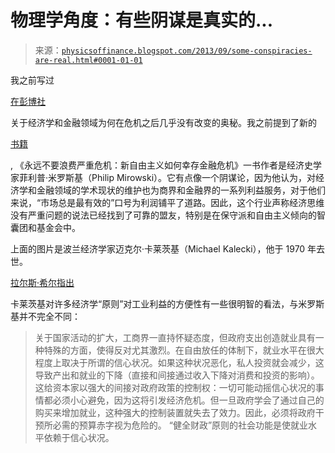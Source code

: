 <!--yml

类别：未分类

日期：2024-05-18 06:54:44

-->

# 物理学角度：有些阴谋是真实的...

> 来源：[`physicsoffinance.blogspot.com/2013/09/some-conspiracies-are-real.html#0001-01-01`](http://physicsoffinance.blogspot.com/2013/09/some-conspiracies-are-real.html#0001-01-01)

我之前写过

[在彭博社](http://www.bloomberg.com/news/2013-08-21/economists-need-to-admit-when-they-re-wrong.html)

关于经济学和金融领域为何在危机之后几乎没有改变的奥秘。我之前提到了新的

[书籍](http://www.versobooks.com/books/1416-never-let-a-serious-crisis-go-to-waste "打开网站")

, 《永远不要浪费严重危机：新自由主义如何幸存金融危机》一书作者是经济史学家菲利普·米罗斯基（Philip Mirowski）。它有点像一个阴谋论，因为他认为，对经济学和金融领域的学术现状的维护也为商界和金融界的一系列利益服务，对于他们来说，“市场总是最有效的”口号为利润铺平了道路。因此，这个行业声称经济思维没有严重问题的说法已经找到了可靠的盟友，特别是在保守派和自由主义倾向的智囊团和基金会中。

上面的图片是波兰经济学家迈克尔·卡莱茨基（Michael Kalecki），他于 1970 年去世。

[拉尔斯·希尔指出](http://larspsyll.wordpress.com/2013/09/29/michal-kalecki-on-the-doctrine-of-sound-finance/)

卡莱茨基对许多经济学“原则”对工业利益的方便性有一些很明智的看法，与米罗斯基并不完全不同：

> 关于国家活动的扩大，工商界一直持怀疑态度，但政府支出创造就业具有一种特殊的方面，使得反对尤其激烈。在自由放任的体制下，就业水平在很大程度上取决于所谓的信心状况。如果这种状况恶化，私人投资就会减少，这导致产出和就业的下降（直接和间接通过收入下降对消费和投资的影响）。这给资本家以强大的间接对政府政策的控制权：一切可能动摇信心状况的事情都必须小心避免，因为这将引发经济危机。但一旦政府学会了通过自己的购买来增加就业，这种强大的控制装置就失去了效力。因此，必须将政府干预所必需的预算赤字视为危险的。 “健全财政”原则的社会功能是使就业水平依赖于信心状况。
